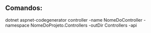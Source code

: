 ## Comandos:
dotnet aspnet-codegenerator controller -name NomeDoController -namespace NomeDoProjeto.Controllers -outDir Controllers -api